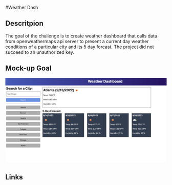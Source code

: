 #Weather Dash

## Descritpion
The goal of the challenge is to create  weather dashboard that calls data from openweathermaps api server to present a current day weather conditions of a particular city and its 5 day forcast. The project did not succeed to an unauthorized key.

## Mock-up Goal
![Alt text](06-server-side-apis-homework-demo.png)

## Links